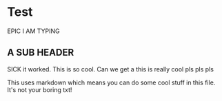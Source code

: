 # Test

EPIC I AM TYPING
## A SUB HEADER

SICK it worked. This is so cool. Can we get a this is really cool pls pls pls

This uses markdown which means you can do some cool stuff in this file. It's not your boring txt!
